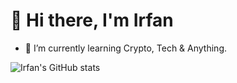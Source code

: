 # 👋 Hi there, I'm Irfan 

- 🌱 I’m currently learning Crypto, Tech & Anything.

![Irfan's GitHub stats](https://github-readme-stats.vercel.app/api?username=ifmystery&show_icons=true&theme=tokyonight)
